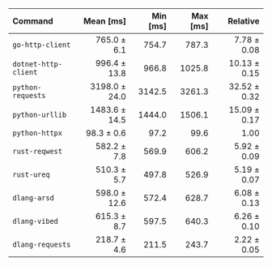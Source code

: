 | Command | Mean [ms] | Min [ms] | Max [ms] | Relative |
|:---|---:|---:|---:|---:|
| `go-http-client` | 765.0 ± 6.1 | 754.7 | 787.3 | 7.78 ± 0.08 |
| `dotnet-http-client` | 996.4 ± 13.8 | 966.8 | 1025.8 | 10.13 ± 0.15 |
| `python-requests` | 3198.0 ± 24.0 | 3142.5 | 3261.3 | 32.52 ± 0.32 |
| `python-urllib` | 1483.6 ± 14.5 | 1444.0 | 1506.1 | 15.09 ± 0.17 |
| `python-httpx` | 98.3 ± 0.6 | 97.2 | 99.6 | 1.00 |
| `rust-reqwest` | 582.2 ± 7.8 | 569.9 | 606.2 | 5.92 ± 0.09 |
| `rust-ureq` | 510.3 ± 5.7 | 497.8 | 526.9 | 5.19 ± 0.07 |
| `dlang-arsd` | 598.0 ± 12.6 | 572.4 | 628.7 | 6.08 ± 0.13 |
| `dlang-vibed` | 615.3 ± 8.7 | 597.5 | 640.3 | 6.26 ± 0.10 |
| `dlang-requests` | 218.7 ± 4.6 | 211.5 | 243.7 | 2.22 ± 0.05 |
